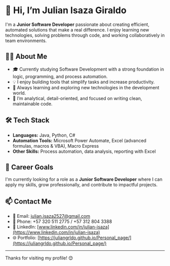 # 👋 Hi, I’m Julian Isaza Giraldo

I'm a **Junior Software Developer** passionate about creating efficient, automated solutions that make a real difference. I enjoy learning new technologies, solving problems through code, and working collaboratively in team environments.

## 👨‍💻 About Me

- 🎓 Currently studying Software Development with a strong foundation in logic, programming, and process automation.
- 💡 I enjoy building tools that simplify tasks and increase productivity.
- 🌱 Always learning and exploring new technologies in the development world.
- 🧠 I’m analytical, detail-oriented, and focused on writing clean, maintainable code.

## 🛠️ Tech Stack

- **Languages:** Java, Python, C#
- **Automation Tools:** Microsoft Power Automate, Excel (advanced formulas, macros & VBA), Macro Express
- **Other Skills:** Process automation, data analysis, reporting with Excel

## 🚀 Career Goals

I'm currently looking for a role as a **Junior Software Developer** where I can apply my skills, grow professionally, and contribute to impactful projects.

## 📫 Contact Me

- 📧 Email: julian.isaza2527@gmail.com  
- 📱 Phone: +57 320 511 2775 / +57 312 804 3388  
- 💼 LinkedIn: [www.linkedin.com/in/julian-isaza](https://www.linkedin.com/in/julian-isaza)  
- 🌐 Portfolio: [https://juliangrldo.github.io/Personal_page/](https://juliangrldo.github.io/Personal_page/)

---

Thanks for visiting my profile! 😊
